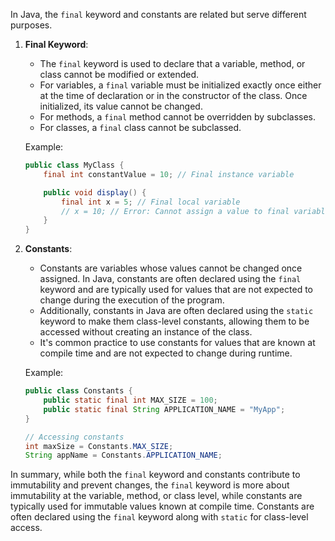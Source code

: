 In Java, the `final` keyword and constants are related but serve different purposes.

1. **Final Keyword**:
   - The `final` keyword is used to declare that a variable, method, or class cannot be modified or extended.
   - For variables, a `final` variable must be initialized exactly once either at the time of declaration or in the constructor of the class. Once initialized, its value cannot be changed.
   - For methods, a `final` method cannot be overridden by subclasses.
   - For classes, a `final` class cannot be subclassed.

   Example:
   ```java
   public class MyClass {
       final int constantValue = 10; // Final instance variable

       public void display() {
           final int x = 5; // Final local variable
           // x = 10; // Error: Cannot assign a value to final variable x
       }
   }
   ```

2. **Constants**:
   - Constants are variables whose values cannot be changed once assigned. In Java, constants are often declared using the `final` keyword and are typically used for values that are not expected to change during the execution of the program.
   - Additionally, constants in Java are often declared using the `static` keyword to make them class-level constants, allowing them to be accessed without creating an instance of the class.
   - It's common practice to use constants for values that are known at compile time and are not expected to change during runtime.

   Example:
   ```java
   public class Constants {
       public static final int MAX_SIZE = 100;
       public static final String APPLICATION_NAME = "MyApp";
   }

   // Accessing constants
   int maxSize = Constants.MAX_SIZE;
   String appName = Constants.APPLICATION_NAME;
   ```

In summary, while both the `final` keyword and constants contribute to immutability and prevent changes, the `final` keyword is more about immutability at the variable, method, or class level, while constants are typically used for immutable values known at compile time. Constants are often declared using the `final` keyword along with `static` for class-level access.